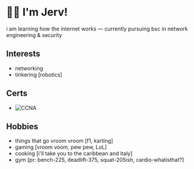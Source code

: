 # 👋🏾 I'm Jerv!

i am learning how the internet works — currently pursuing bsc in network engineering & security

## Interests
- networking
- tinkering [robotics]

## Certs
- ![CCNA]()

## Hobbies
- things that go vroom vroom [f1, karting]
- gaming [vroom voom, pew pew, LoL]
- cooking [i'll take you to the caribbean and italy]
- gym [pr: bench-225, deadlift-375, squat-205ish, cardio-whatisthat?] 

<!--- <a target="_blank" href="https://github-readme-medium-recent-article.vercel.app/medium/@jervlapsley/0"><img src="https://github-readme-medium-recent-article.vercel.app/medium/@jervlapsley/0" alt="Recent Article 0"> --->

